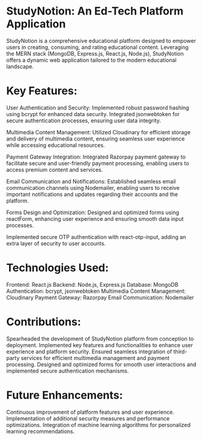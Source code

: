 # StudyNotion: An Ed-Tech Platform Application

StudyNotion is a comprehensive educational platform designed to empower users in creating, consuming, and rating educational content. Leveraging the MERN stack (MongoDB, Express.js, React.js, Node.js), StudyNotion offers a dynamic web application tailored to the modern educational landscape.

# Key Features:
User Authentication and Security:
Implemented robust password hashing using bcrypt for enhanced data security.
Integrated jsonwebtoken for secure authentication processes, ensuring user data integrity.

Multimedia Content Management:
Utilized Cloudinary for efficient storage and delivery of multimedia content, ensuring seamless user experience while accessing educational resources.

Payment Gateway Integration:
Integrated Razorpay payment gateway to facilitate secure and user-friendly payment processing, enabling users to access premium content and services.

Email Communication and Notifications:
Established seamless email communication channels using Nodemailer, enabling users to receive important notifications and updates regarding their accounts and the platform.

Forms Design and Optimization:
Designed and optimized forms using reactForm, enhancing user experience and ensuring smooth data input processes.

Implemented secure OTP authentication with react-otp-input, adding an extra layer of security to user accounts.

# Technologies Used:
Frontend: React.js
Backend: Node.js, Express.js
Database: MongoDB
Authentication: bcrypt, jsonwebtoken
Multimedia Content Management: Cloudinary
Payment Gateway: Razorpay
Email Communication: Nodemailer

# Contributions:
Spearheaded the development of StudyNotion platform from conception to deployment.
Implemented key features and functionalities to enhance user experience and platform security.
Ensured seamless integration of third-party services for efficient multimedia management and payment processing.
Designed and optimized forms for smooth user interactions and implemented secure authentication mechanisms.

# Future Enhancements:
Continuous improvement of platform features and user experience.
Implementation of additional security measures and performance optimizations.
Integration of machine learning algorithms for personalized learning recommendations.
